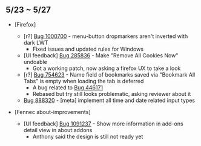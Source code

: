 ## 5/23 ~ 5/27

- [Firefox]
	- [r?] [Bug 1000700](https://bugzilla.mozilla.org/show_bug.cgi?id=1000700) - menu-button dropmarkers aren't inverted with dark LWT
		- Fixed issues and updated rules for Windows
	- [UI feedback] [Bug 285836](https://bugzilla.mozilla.org/show_bug.cgi?id=285836) - Make "Remove All Cookies Now" undoable
		- Got a working patch, now asking a firefox UX to take a look
	- [r?] [Bug 754623](https://bugzilla.mozilla.org/show_bug.cgi?id=754623) - Name field of bookmarks saved via "Bookmark All Tabs" is empty when loading the tab is deferred
		- A bug related to [Bug 446171](https://bugzilla.mozilla.org/show_bug.cgi?id=446171)
		- Rebased but try still looks problematic, asking reviewer about it
	- [Bug 888320](https://bugzilla.mozilla.org/show_bug.cgi?id=888320) - [meta] implement all time and date related input types

- [Fennec about-improvements]
	- [UI feedback] [Bug 1091237](https://bugzilla.mozilla.org/show_bug.cgi?id=1091237) - Show more information in add-ons detail view in about:addons
		- Anthony said the design is still not ready yet
